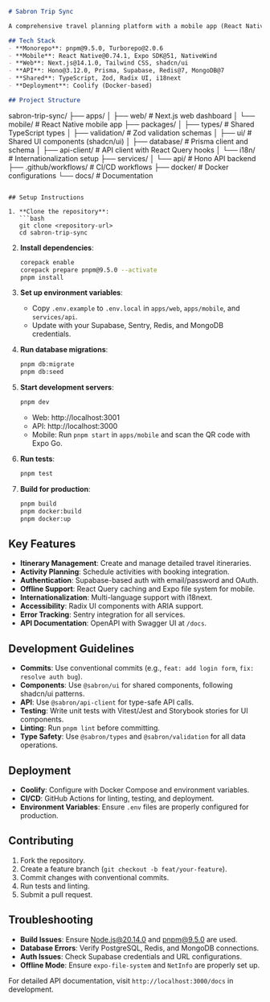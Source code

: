 ```markdown
# Sabron Trip Sync

A comprehensive travel planning platform with a mobile app (React Native with Expo), web dashboard (Next.js), and API backend (Hono with Prisma, Supabase, Redis, MongoDB).

## Tech Stack
- **Monorepo**: pnpm@9.5.0, Turborepo@2.0.6
- **Mobile**: React Native@0.74.1, Expo SDK@51, NativeWind
- **Web**: Next.js@14.1.0, Tailwind CSS, shadcn/ui
- **API**: Hono@3.12.0, Prisma, Supabase, Redis@7, MongoDB@7
- **Shared**: TypeScript, Zod, Radix UI, i18next
- **Deployment**: Coolify (Docker-based)

## Project Structure
```
sabron-trip-sync/
├── apps/
│   ├── web/              # Next.js web dashboard
│   └── mobile/           # React Native mobile app
├── packages/
│   ├── types/            # Shared TypeScript types
│   ├── validation/       # Zod validation schemas
│   ├── ui/               # Shared UI components (shadcn/ui)
│   ├── database/         # Prisma client and schema
│   ├── api-client/       # API client with React Query hooks
│   └── i18n/             # Internationalization setup
├── services/
│   └── api/              # Hono API backend
├── .github/workflows/    # CI/CD workflows
├── docker/               # Docker configurations
└── docs/                 # Documentation
```

## Setup Instructions

1. **Clone the repository**:
   ```bash
   git clone <repository-url>
   cd sabron-trip-sync
   ```

2. **Install dependencies**:
   ```bash
   corepack enable
   corepack prepare pnpm@9.5.0 --activate
   pnpm install
   ```

3. **Set up environment variables**:
   - Copy `.env.example` to `.env.local` in `apps/web`, `apps/mobile`, and `services/api`.
   - Update with your Supabase, Sentry, Redis, and MongoDB credentials.

4. **Run database migrations**:
   ```bash
   pnpm db:migrate
   pnpm db:seed
   ```

5. **Start development servers**:
   ```bash
   pnpm dev
   ```
   - Web: http://localhost:3001
   - API: http://localhost:3000
   - Mobile: Run `pnpm start` in `apps/mobile` and scan the QR code with Expo Go.

6. **Run tests**:
   ```bash
   pnpm test
   ```

7. **Build for production**:
   ```bash
   pnpm build
   pnpm docker:build
   pnpm docker:up
   ```

## Key Features
- **Itinerary Management**: Create and manage detailed travel itineraries.
- **Activity Planning**: Schedule activities with booking integration.
- **Authentication**: Supabase-based auth with email/password and OAuth.
- **Offline Support**: React Query caching and Expo file system for mobile.
- **Internationalization**: Multi-language support with i18next.
- **Accessibility**: Radix UI components with ARIA support.
- **Error Tracking**: Sentry integration for all services.
- **API Documentation**: OpenAPI with Swagger UI at `/docs`.

## Development Guidelines
- **Commits**: Use conventional commits (e.g., `feat: add login form`, `fix: resolve auth bug`).
- **Components**: Use `@sabron/ui` for shared components, following shadcn/ui patterns.
- **API**: Use `@sabron/api-client` for type-safe API calls.
- **Testing**: Write unit tests with Vitest/Jest and Storybook stories for UI components.
- **Linting**: Run `pnpm lint` before committing.
- **Type Safety**: Use `@sabron/types` and `@sabron/validation` for all data operations.

## Deployment
- **Coolify**: Configure with Docker Compose and environment variables.
- **CI/CD**: GitHub Actions for linting, testing, and deployment.
- **Environment Variables**: Ensure `.env` files are properly configured for production.

## Contributing
1. Fork the repository.
2. Create a feature branch (`git checkout -b feat/your-feature`).
3. Commit changes with conventional commits.
4. Run tests and linting.
5. Submit a pull request.

## Troubleshooting
- **Build Issues**: Ensure Node.js@20.14.0 and pnpm@9.5.0 are used.
- **Database Errors**: Verify PostgreSQL, Redis, and MongoDB connections.
- **Auth Issues**: Check Supabase credentials and URL configurations.
- **Offline Mode**: Ensure `expo-file-system` and `NetInfo` are properly set up.

For detailed API documentation, visit `http://localhost:3000/docs` in development.
```

